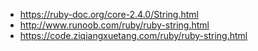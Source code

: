 

* https://ruby-doc.org/core-2.4.0/String.html
* http://www.runoob.com/ruby/ruby-string.html
* https://code.ziqiangxuetang.com/ruby/ruby-string.html